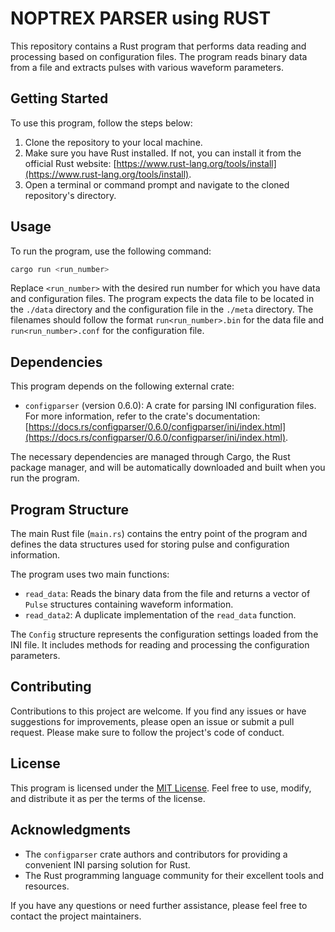 # NOPTREX PARSER using RUST

This repository contains a Rust program that performs data reading and processing based on configuration files. The program reads binary data from a file and extracts pulses with various waveform parameters.

## Getting Started

To use this program, follow the steps below:

1. Clone the repository to your local machine.
2. Make sure you have Rust installed. If not, you can install it from the official Rust website: [https://www.rust-lang.org/tools/install](https://www.rust-lang.org/tools/install).
3. Open a terminal or command prompt and navigate to the cloned repository's directory.

## Usage

To run the program, use the following command:

```bash
cargo run <run_number>
```


Replace `<run_number>` with the desired run number for which you have data and configuration files. The program expects the data file to be located in the `./data` directory and the configuration file in the `./meta` directory. The filenames should follow the format `run<run_number>.bin` for the data file and `run<run_number>.conf` for the configuration file.

## Dependencies

This program depends on the following external crate:

- `configparser` (version 0.6.0): A crate for parsing INI configuration files. For more information, refer to the crate's documentation: [https://docs.rs/configparser/0.6.0/configparser/ini/index.html](https://docs.rs/configparser/0.6.0/configparser/ini/index.html).

The necessary dependencies are managed through Cargo, the Rust package manager, and will be automatically downloaded and built when you run the program.

## Program Structure

The main Rust file (`main.rs`) contains the entry point of the program and defines the data structures used for storing pulse and configuration information.

The program uses two main functions:

- `read_data`: Reads the binary data from the file and returns a vector of `Pulse` structures containing waveform information.
- `read_data2`: A duplicate implementation of the `read_data` function.

The `Config` structure represents the configuration settings loaded from the INI file. It includes methods for reading and processing the configuration parameters.

## Contributing

Contributions to this project are welcome. If you find any issues or have suggestions for improvements, please open an issue or submit a pull request. Please make sure to follow the project's code of conduct.

## License

This program is licensed under the [MIT License](LICENSE). Feel free to use, modify, and distribute it as per the terms of the license.

## Acknowledgments

- The `configparser` crate authors and contributors for providing a convenient INI parsing solution for Rust.
- The Rust programming language community for their excellent tools and resources.

If you have any questions or need further assistance, please feel free to contact the project maintainers.
